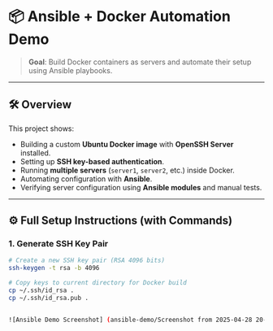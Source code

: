 # 📦 Ansible + Docker Automation Demo

> **Goal**: Build Docker containers as servers and automate their setup using Ansible playbooks.

---

## 🛠️ Overview

This project shows:
- Building a custom **Ubuntu Docker image** with **OpenSSH Server** installed.
- Setting up **SSH key-based authentication**.
- Running **multiple servers** (`server1`, `server2`, etc.) inside Docker.
- Automating configuration with **Ansible**.
- Verifying server configuration using **Ansible modules** and manual tests.

---

## ⚙️ Full Setup Instructions (with Commands)

### 1. Generate SSH Key Pair
```bash
# Create a new SSH key pair (RSA 4096 bits)
ssh-keygen -t rsa -b 4096

# Copy keys to current directory for Docker build
cp ~/.ssh/id_rsa .
cp ~/.ssh/id_rsa.pub .


![Ansible Demo Screenshot] (ansible-demo/Screenshot from 2025-04-28 20-09-00.png)
